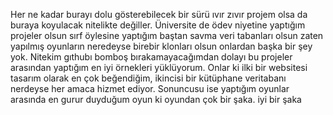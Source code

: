Her ne kadar burayı dolu gösterebilecek bir sürü ıvır zıvır projem olsa da buraya koyulacak nitelikte değiller. Üniversite de ödev niyetine yaptığım projeler olsun sırf öylesine yaptığım baştan savma veri tabanları olsun zaten yapılmış oyunların neredeyse birebir klonları olsun onlardan başka bir şey yok. Nitekim gıthubı bomboş bırakamayacağımdan dolayı bu projeler arasından yaptığım en iyi örnekleri yüklüyorum. Onlar ki ilki bir websitesi tasarım olarak en çok beğendiğim, ikincisi bir  kütüphane veritabanı nerdeyse her amaca hizmet ediyor. Sonuncusu ise yaptığım oyunlar arasında en gurur duyduğum oyun ki oyundan çok bir şaka. iyi bir şaka
